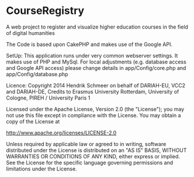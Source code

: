 # CourseRegistry
A web project to register and visualize higher education courses in the field of digital humanities

The Code is based upon CakePHP and makes use of the Google API.


SetUp:
This application runs under very common webserver settings. It makes use of PHP and MySql.
For local adjustments (e.g. database access and Google API access) please change details in app/Config/core.php and app/Config/database.php

Licence:
Copyright 2014 Hendrik Schmeer on behalf of DARIAH-EU, VCC2 and DARIAH-DE,
Credits to Erasmus University Rotterdam, University of Cologne, PIREH / University Paris 1

Licensed under the Apache License, Version 2.0 (the "License");
you may not use this file except in compliance with the License.
You may obtain a copy of the License at

http://www.apache.org/licenses/LICENSE-2.0

Unless required by applicable law or agreed to in writing, software
distributed under the License is distributed on an "AS IS" BASIS,
WITHOUT WARRANTIES OR CONDITIONS OF ANY KIND, either express or implied.
See the License for the specific language governing permissions and
limitations under the License.
